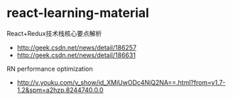 # react-learning-material



React+Redux技术栈核心要点解析
- http://geek.csdn.net/news/detail/186257
- http://geek.csdn.net/news/detail/186631

RN performance optimization
- http://v.youku.com/v_show/id_XMjUwODc4NjQ2NA==.html?from=y1.7-1.2&spm=a2hzp.8244740.0.0
